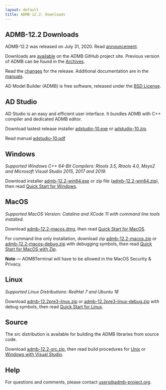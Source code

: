 ```yaml
---
layout: default
title: ADMB-12.2: Downloads
---
```


ADMB-12.2 Downloads
-------------------

ADMB-12.2 was released on July 31, 2020.  Read [announcement](http://www.admb-project.org/2020/01/31/ADMB-12.2-release.html).  

Downloads are [available](https://github.com/admb-project/admb/releases/tag/admb-12.2/) on the ADMB GitHub project site.  Previous version of ADMB can be found in the [Archives](http://www.admb-project.org/downloads/archives.html).

Read the [changes](https://github.com/admb-project/admb/blob/admb-12.2/CHANGES.md) for the release.  Additional documentation are in the [manuals](http://www.admb-project.org/docs/manuals/).

AD Model Builder (ADMB) is free software, released under the [BSD License](https://raw.githubusercontent.com/admb-project/admb/admb-12.2/LICENSE.txt).

AD Studio
---------

AD Studio is an easy and efficient user interface. It bundles ADMB with C++ compiler and dedicated ADMB editor.

Download lastest release installer [adstudio-10.exe](https://github.com/admb-project/adstudio/releases/download/1.0/adstudio-10.exe) or 
[adstudio-10.zip](https://github.com/admb-project/adstudio/releases/download/1.0/adstudio-10.zip).

Read manual [adstudio-10.pdf](https://github.com/admb-project/adstudio/releases/download/1.0/adstudio-10.pdf)

Windows
-------

_Supported Windows C++ 64-Bit Compilers: Rtools 3.5, Rtools 4.0, Msys2 and Microsoft Visual Studio 2015, 2017 and 2019._

Download installer [admb-12.2-win64.exe](https://github.com/admb-project/admb/releases/download/admb-12.2/admb-12.2-win64.exe) or zip file ([admb-12.2-win64.zip](https://github.com/admb-project/admb/releases/download/admb-12.2/admb-12.2-win64.zip)), then read [Quick Start for Windows](QuickStartWindows.md).

MacOS
-----
  
_Supported MacOS Version: Catalina and XCode 11 with command line tools installed._

Download [admb-12.2-macos.dmg](https://github.com/admb-project/admb/releases/download/admb-12.2/admb-12.2-macos.dmg), then read [Quick Start for MacOS](QuickStartMacOS.md).

For command line only installation, download zip [admb-12.2-macos.zip](https://github.com/admb-project/admb/releases/download/admb-12.2/admb-12.2-macos.zip) or [admb-12.2-macos-debug.zip](https://github.com/admb-project/admb/releases/download/admb-12.2/admb-12.2-macos-debug.zip) with debugging symbols, then read [Quick Start for MacOS with Zip](QuickStartMacOSZip.md).


**Note** &mdash; ADMBTerminal will have to be allowed in the MacOS Security & Privacy.

Linux
-----

_Supported Linux Distributions: RedHat 7 and Ubuntu 18_

Download [admb-12.2pre3-linux.zip](https://github.com/admb-project/admb/releases/download/admb-12.2pre3/admb-12.2pre3-linux.zip) or [admb-12.2pre3-linux-debug.zip](https://github.com/admb-project/admb/releases/download/admb-12.2pre3/admb-12.2pre3-linux-debug.zip) with debug symbols, then read [Quick Start for Linux](QuickStartLinux.md).

Source
------

The src distribution is available for building the ADMB libraries from source code.

Download [admb-12.2-src.zip](https://github.com/admb-project/admb/releases/download/admb-12.2/admb-12.2-src.zip), then read build procedures for [Unix](admb-12.2/BuildingSourceUnix.md) or [Windows with Visual Studio](admb-12.2/BuildingSourceVisualStudio.md).

Help
----

For questions and comments, please contact users@admb-project.org.
